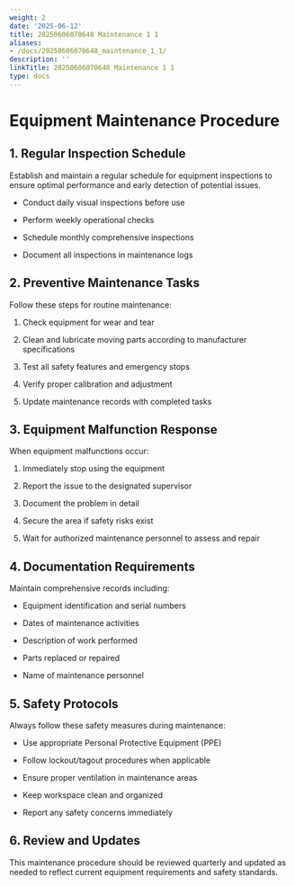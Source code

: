 ```yaml
---
weight: 2
date: '2025-06-12'
title: 20250606070648 Maintenance 1 1
aliases:
- /docs/20250606070648_maintenance_1_1/
description: ''
linkTitle: 20250606070648 Maintenance 1 1
type: docs
---
```


# Equipment Maintenance Procedure

## 1. Regular Inspection Schedule

Establish and maintain a regular schedule for equipment inspections to ensure optimal performance and early detection of potential issues.

- Conduct daily visual inspections before use

- Perform weekly operational checks

- Schedule monthly comprehensive inspections

- Document all inspections in maintenance logs

## 2. Preventive Maintenance Tasks

Follow these steps for routine maintenance:

1. Check equipment for wear and tear

1. Clean and lubricate moving parts according to manufacturer specifications

1. Test all safety features and emergency stops

1. Verify proper calibration and adjustment

1. Update maintenance records with completed tasks

## 3. Equipment Malfunction Response

When equipment malfunctions occur:

1. Immediately stop using the equipment

1. Report the issue to the designated supervisor

1. Document the problem in detail

1. Secure the area if safety risks exist

1. Wait for authorized maintenance personnel to assess and repair

## 4. Documentation Requirements

Maintain comprehensive records including:

- Equipment identification and serial numbers

- Dates of maintenance activities

- Description of work performed

- Parts replaced or repaired

- Name of maintenance personnel

## 5. Safety Protocols

Always follow these safety measures during maintenance:

- Use appropriate Personal Protective Equipment (PPE)

- Follow lockout/tagout procedures when applicable

- Ensure proper ventilation in maintenance areas

- Keep workspace clean and organized

- Report any safety concerns immediately

## 6. Review and Updates

This maintenance procedure should be reviewed quarterly and updated as needed to reflect current equipment requirements and safety standards.